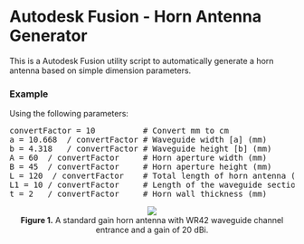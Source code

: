 <h1> Autodesk Fusion - Horn Antenna Generator </h1> 

This is a Autodesk Fusion utility script to automatically generate a horn antenna based on simple dimension parameters.

<h3> Example </h3> 
Using the following parameters:
<pre>convertFactor = 10          # Convert mm to cm
a = 10.668  / convertFactor # Waveguide width [a] (mm)
b = 4.318   / convertFactor # Waveguide height [b] (mm)
A = 60  / convertFactor     # Horn aperture width (mm)
B = 45  / convertFactor     # Horn aperture height (mm)
L = 120  / convertFactor    # Total length of horn antenna (mm)
L1 = 10 / convertFactor     # Length of the waveguide section at the base of the horn antenna (mm)
t = 2   / convertFactor     # Horn wall thickness (mm)</pre>


<p align="center">
  <img src="https://raw.githubusercontent.com/saulcarvalho/AutodeskFusion_HornAntenna_Generator/main/assets/Standard_PyramidalHornAntenna_WR42_20dBi.png"/> </br>
  <b>Figure 1.</b> A standard gain horn antenna with WR42 waveguide channel entrance and a gain of 20 dBi.
</p>
